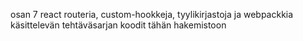 osan 7 react routeria, custom-hookkeja, tyylikirjastoja ja webpackkia käsittelevän tehtäväsarjan koodit tähän hakemistoon